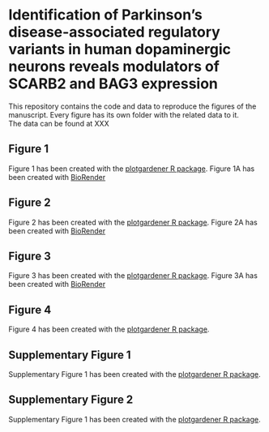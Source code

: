 # Identification of Parkinson’s disease-associated regulatory variants in human dopaminergic neurons reveals modulators of SCARB2 and BAG3 expression

This repository contains the code and data to reproduce the figures of the manuscript.
Every figure has its own folder with the related data to it.  
The data can be found at XXX

## Figure 1
Figure 1 has been created with the [plotgardener R package](https://phanstiellab.github.io/plotgardener/index.html). 
Figure 1A has been created with [BioRender](https://www.biorender.com/)

## Figure 2
Figure 2 has been created with the [plotgardener R package](https://phanstiellab.github.io/plotgardener/index.html). 
Figure 2A has been created with [BioRender](https://www.biorender.com/)

## Figure 3
Figure 3 has been created with the [plotgardener R package](https://phanstiellab.github.io/plotgardener/index.html). 
Figure 3A has been created with [BioRender](https://www.biorender.com/)

## Figure 4
Figure 4 has been created with the [plotgardener R package](https://phanstiellab.github.io/plotgardener/index.html). 

## Supplementary Figure 1
Supplementary Figure 1 has been created with the [plotgardener R package](https://phanstiellab.github.io/plotgardener/index.html). 

## Supplementary Figure 2
Supplementary Figure 1 has been created with the [plotgardener R package](https://phanstiellab.github.io/plotgardener/index.html). 

